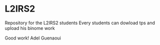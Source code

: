 # L2IRS2
Repository for the L2IRS2 students
Every students can dowload tps and upload his binome work

Good work!
Adel Guenaoui
